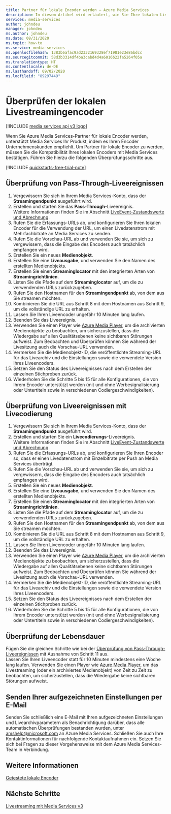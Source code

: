 ```yaml
---
title: Partner für lokale Encoder werden – Azure Media Services
description: In diesem Artikel wird erläutert, wie Sie Ihre lokalen Livestreamingencoder überprüfen.
services: media-services
author: johndeu
manager: johndeu
ms.author: johndeu
ms.date: 08/31/2020
ms.topic: how-to
ms.service: media-services
ms.openlocfilehash: 1383b6afac9ad2332169328ef71981e23e86bdcc
ms.sourcegitcommit: 58d3b3314df4ba3cabd4d4a6016b22fa5264f05a
ms.translationtype: HT
ms.contentlocale: de-DE
ms.lasthandoff: 09/02/2020
ms.locfileid: "89297449"
---
```

# <a name="how-to-verify-your-on-premises-live-streaming-encoder"></a>Überprüfen der lokalen Livestreamingencoder

[!INCLUDE [media services api v3 logo](./includes/v3-hr.md)]

Wenn Sie Azure Media Services-Partner für lokale Encoder werden, unterstützt Media Services Ihr Produkt, indem es Ihren Encoder Unternehmenskunden empfiehlt. Um Partner für lokale Encoder zu werden, müssen Sie die Kompatibilität Ihres lokalen Encoders mit Media Services bestätigen. Führen Sie hierzu die folgenden Überprüfungsschritte aus.

[!INCLUDE [quickstarts-free-trial-note](../../../includes/quickstarts-free-trial-note.md)]

## <a name="pass-through-live-event-verification"></a>Überprüfung von Pass-Through-Liveereignissen

1. Vergewissern Sie sich in Ihrem Media Services-Konto, dass der **Streamingendpunkt** ausgeführt wird. 
2. Erstellen und starten Sie das **Pass-Through**-Liveereignis. <br/> Weitere Informationen finden Sie im Abschnitt [LiveEvent-Zustandswerte und Abrechnung](live-event-states-billing.md).
3. Rufen Sie die Erfassungs-URLs ab, und konfigurieren Sie Ihren lokalen Encoder für die Verwendung der URL, um einen Livedatenstrom mit Mehrfachbitrate an Media Services zu senden.
4. Rufen Sie die Vorschau-URL ab und verwenden Sie sie, um sich zu vergewissern, dass die Eingabe des Encoders auch tatsächlich empfangen wird.
5. Erstellen Sie ein neues **Medienobjekt**.
6. Erstellen Sie eine **Liveausgabe**, und verwenden Sie den Namen des erstellten Medienobjekts.
7. Erstellen Sie einen **Streaminglocator** mit den integrierten Arten von **Streamingrichtlinien**.
8. Listen Sie die Pfade auf dem **Streaminglocator** auf, um die zu verwendenden URLs zurückzugeben.
9. Rufen Sie den Hostnamen für den **Streamingendpunkt** ab, von dem aus Sie streamen möchten.
10. Kombinieren Sie die URL aus Schritt 8 mit dem Hostnamen aus Schritt 9, um die vollständige URL zu erhalten.
11. Lassen Sie Ihren Liveencoder ungefähr 10 Minuten lang laufen.
12. Beenden Sie das Liveereignis. 
13. Verwenden Sie einen Player wie [Azure Media Player](https://aka.ms/azuremediaplayer), um die archivierten Medienobjekte zu beobachten, um sicherzustellen, dass die Wiedergabe auf allen Qualitätsebenen keine sichtbaren Störungen aufweist. Zum Beobachten und Überprüfen können Sie während der Livesitzung auch die Vorschau-URL verwenden.
14. Vermerken Sie die Medienobjekt-ID, die veröffentlichte Streaming-URL für das Livearchiv und die Einstellungen sowie die verwendete Version Ihres Liveencoders.
15. Setzen Sie den Status des Liveereignisses nach dem Erstellen der einzelnen Stichproben zurück.
16. Wiederholen Sie die Schritte 5 bis 15 für alle Konfigurationen, die von Ihrem Encoder unterstützt werden (mit und ohne Werbesignalisierung oder Untertiteln sowie in verschiedenen Codiergeschwindigkeiten).

## <a name="live-encoding-live-event-verification"></a>Überprüfung von Liveereignissen mit Livecodierung

1. Vergewissern Sie sich in Ihrem Media Services-Konto, dass der **Streamingendpunkt** ausgeführt wird. 
2. Erstellen und starten Sie ein **Livecodierungs**-Liveereignis. <br/> Weitere Informationen finden Sie im Abschnitt [LiveEvent-Zustandswerte und Abrechnung](live-event-states-billing.md).
3. Rufen Sie die Erfassungs-URLs ab, und konfigurieren Sie Ihren Encoder so, dass er einen Livedatenstrom mit Einzelbitrate per Push an Media Services überträgt.
4. Rufen Sie die Vorschau-URL ab und verwenden Sie sie, um sich zu vergewissern, dass die Eingabe des Encoders auch tatsächlich empfangen wird.
5. Erstellen Sie ein neues **Medienobjekt**.
6. Erstellen Sie eine **Liveausgabe**, und verwenden Sie den Namen des erstellten Medienobjekts.
7. Erstellen Sie einen **Streaminglocator** mit den integrierten Arten von **Streamingrichtlinien**.
8. Listen Sie die Pfade auf dem **Streaminglocator** auf, um die zu verwendenden URLs zurückzugeben.
9. Rufen Sie den Hostnamen für den **Streamingendpunkt** ab, von dem aus Sie streamen möchten.
10. Kombinieren Sie die URL aus Schritt 8 mit dem Hostnamen aus Schritt 9, um die vollständige URL zu erhalten.
11. Lassen Sie Ihren Liveencoder ungefähr 10 Minuten lang laufen.
12. Beenden Sie das Liveereignis.
13. Verwenden Sie einen Player wie [Azure Media Player](https://aka.ms/azuremediaplayer), um die archivierten Medienobjekte zu beobachten, um sicherzustellen, dass die Wiedergabe auf allen Qualitätsebenen keine sichtbaren Störungen aufweist. Zum Beobachten und Überprüfen können Sie während der Livesitzung auch die Vorschau-URL verwenden.
14. Vermerken Sie die Medienobjekt-ID, die veröffentlichte Streaming-URL für das Livearchiv und die Einstellungen sowie die verwendete Version Ihres Liveencoders.
15. Setzen Sie den Status des Liveereignisses nach dem Erstellen der einzelnen Stichproben zurück.
16. Wiederholen Sie die Schritte 5 bis 15 für alle Konfigurationen, die von Ihrem Encoder unterstützt werden (mit und ohne Werbesignalisierung oder Untertiteln sowie in verschiedenen Codiergeschwindigkeiten).

## <a name="longevity-verification"></a>Überprüfung der Lebensdauer

Fügen Sie die gleichen Schritte wie bei der [Überprüfung von Pass-Through-Liveereignissen](#pass-through-live-event-verification) mit Ausnahme von Schritt 11 aus. <br/>Lassen Sie Ihren Liveencoder statt für 10 Minuten mindestens eine Woche lang laufen. Verwenden Sie einen Player wie [Azure Media Player](https://aka.ms/azuremediaplayer), um das Livestreaming (oder ein archiviertes Medienobjekt) von Zeit zu Zeit zu beobachten, um sicherzustellen, dass die Wiedergabe keine sichtbaren Störungen aufweist.

## <a name="email-your-recorded-settings"></a>Senden Ihrer aufgezeichneten Einstellungen per E-Mail

Senden Sie schließlich eine E-Mail mit Ihren aufgezeichneten Einstellungen und Livearchivparametern als Benachrichtigung darüber, dass alle automatischen Überprüfungen bestanden wurden, unter amshelp@microsoft.com an Azure Media Services. Schließen Sie auch Ihre Kontaktinformationen für nachfolgende Kontaktaufnahmen ein. Setzen Sie sich bei Fragen zu dieser Vorgehensweise mit dem Azure Media Services-Team in Verbindung.

## <a name="see-also"></a>Weitere Informationen

[Getestete lokale Encoder](recommended-on-premises-live-encoders.md)

## <a name="next-steps"></a>Nächste Schritte

[Livestreaming mit Media Services v3](live-streaming-overview.md)
